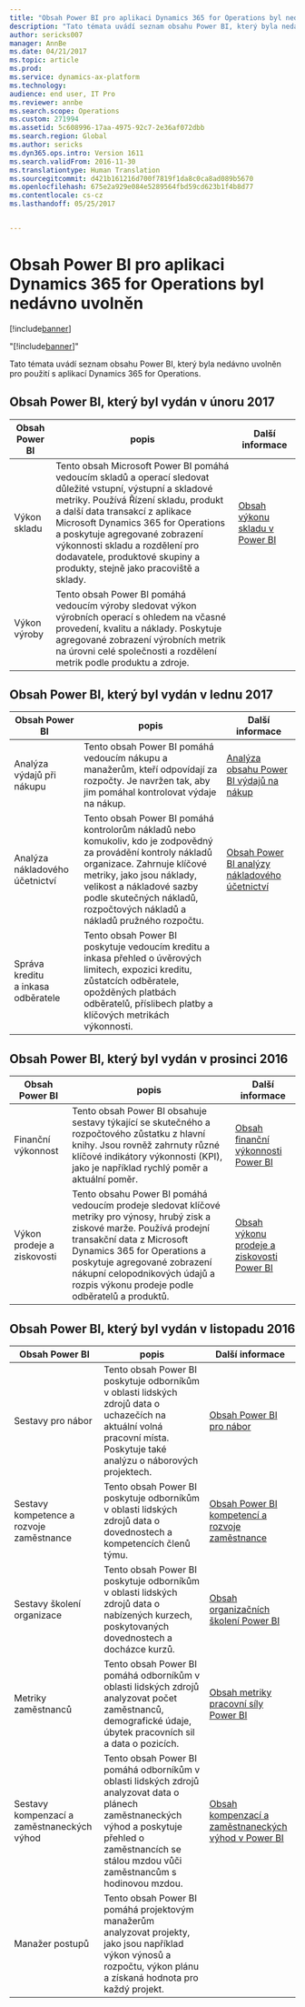 ```yaml
---
title: "Obsah Power BI pro aplikaci Dynamics 365 for Operations byl nedávno uvolněn"
description: "Tato témata uvádí seznam obsahu Power BI, který byla nedávno uvolněn pro použití s aplikací Dynamics 365 for Operations."
author: sericks007
manager: AnnBe
ms.date: 04/21/2017
ms.topic: article
ms.prod: 
ms.service: dynamics-ax-platform
ms.technology: 
audience: end user, IT Pro
ms.reviewer: annbe
ms.search.scope: Operations
ms.custom: 271994
ms.assetid: 5c608996-17aa-4975-92c7-2e36af072dbb
ms.search.region: Global
ms.author: sericks
ms.dyn365.ops.intro: Version 1611
ms.search.validFrom: 2016-11-30
ms.translationtype: Human Translation
ms.sourcegitcommit: d421b161216d700f7819f1da8c0ca8ad089b5670
ms.openlocfilehash: 675e2a929e084e5289564fbd59cd623b1f4b8d77
ms.contentlocale: cs-cz
ms.lasthandoff: 05/25/2017


---
```


# <a name="power-bi-content-recently-released-for-dynamics-365-for-operations"></a>Obsah Power BI pro aplikaci Dynamics 365 for Operations byl nedávno uvolněn

[!include[banner](../includes/banner.md)]

"[!include[banner](../includes/banner.md)]"


Tato témata uvádí seznam obsahu Power BI, který byla nedávno uvolněn pro použití s aplikací Dynamics 365 for Operations.

<a name="power-bi-content-that-was-released-in-february-2017"></a>Obsah Power BI, který byl vydán v únoru 2017
---------------------------------------------------

| Obsah Power BI       | popis                                                                                                                                                                                                                                                                                                                                                                                   | Další informace                                                                                                         |
|------------------------|-----------------------------------------------------------------------------------------------------------------------------------------------------------------------------------------------------------------------------------------------------------------------------------------------------------------------------------------------------------------------------------------------|--------------------------------------------------------------------------------------------------------------------|
| Výkon skladu  | Tento obsah Microsoft Power BI pomáhá vedoucím skladů a operací sledovat důležité vstupní, výstupní a skladové metriky. Používá Řízení skladu, produkt a další data transakcí z aplikace Microsoft Dynamics 365 for Operations a poskytuje agregované zobrazení výkonnosti skladu a rozdělení pro dodavatele, produktové skupiny a produkty, stejně jako pracoviště a sklady. | [Obsah výkonu skladu v Power BI](warehouse-power-bi-content.md) |
| Výkon výroby | Tento obsah Power BI pomáhá vedoucím výroby sledovat výkon výrobních operací s ohledem na včasné provedení, kvalitu a náklady. Poskytuje agregované zobrazení výrobních metrik na úrovni celé společnosti a rozdělení metrik podle produktu a zdroje.                                                                                                            |                                                                                                                    |

## <a name="power-bi-content-that-was-released-in-january-2017"></a>Obsah Power BI, který byl vydán v lednu 2017
| Obsah Power BI                  | popis                                                                                                                                                                                                                                      | Další informace                                                                                                                           |
|-----------------------------------|--------------------------------------------------------------------------------------------------------------------------------------------------------------------------------------------------------------------------------------------------|--------------------------------------------------------------------------------------------------------------------------------------|
| Analýza výdajů při nákupu           | Tento obsah Power BI pomáhá vedoucím nákupu a manažerům, kteří odpovídají za rozpočty. Je navržen tak, aby jim pomáhal kontrolovat výdaje na nákup.                                                                                       | [Analýza obsahu Power BI výdajů na nákup](purchase-content-pack-for-power-bi.md)         |
| Analýza nákladového účetnictví          | Tento obsah Power BI pomáhá kontrolorům nákladů nebo komukoliv, kdo je zodpovědný za provádění kontroly nákladů organizace. Zahrnuje klíčové metriky, jako jsou náklady, velikost a nákladové sazby podle skutečných nákladů, rozpočtových nákladů a nákladů pružného rozpočtu. | [Obsah Power BI analýzy nákladového účetnictví](cost-accounting-analysis-content-pack.md) |
| Správa kreditu a inkasa odběratele | Tento obsah Power BI poskytuje vedoucím kreditu a inkasa přehled o úvěrových limitech, expozici kreditu, zůstatcích odběratele, opožděných platbách odběratelů, příslibech platby a klíčových metrikách výkonnosti.                                               |                                                                                                                                      |

## <a name="power-bi-content-that-was-released-in-december-2016"></a>Obsah Power BI, který byl vydán v prosinci 2016
| Obsah Power BI                    | popis                                                                                                                                                                                                                                                                                                                      | Další informace                                                                                                                                                          |
|-------------------------------------|----------------------------------------------------------------------------------------------------------------------------------------------------------------------------------------------------------------------------------------------------------------------------------------------------------------------------------|---------------------------------------------------------------------------------------------------------------------------------------------------------------------|
| Finanční výkonnost               | Tento obsah Power BI obsahuje sestavy týkající se skutečného a rozpočtového zůstatku z hlavní knihy. Jsou rovněž zahrnuty různé klíčové indikátory výkonnosti (KPI), jako je například rychlý poměr a aktuální poměr.                                                                                                                          | [Obsah finanční výkonnosti Power BI](financial-performance-power-bi-content-pack.md)                                      |
| Výkon prodeje a ziskovosti | Tento obsahu Power BI pomáhá vedoucím prodeje sledovat klíčové metriky pro výnosy, hrubý zisk a ziskové marže. Používá prodejní transakční data z Microsoft Dynamics 365 for Operations a poskytuje agregované zobrazení nákupní celopodnikových údajů a rozpis výkonu prodeje podle odběratelů a produktů. | [Obsah výkonu prodeje a ziskovosti Power BI](sales-profitability-performance-content-pack.md) |

## <a name="power-bi-content-that-was-released-in-november-2016"></a>Obsah Power BI, který byl vydán v listopadu 2016
| Obsah Power BI                              | popis                                                                                                                                                                  | Další informace                                                                                                                                                                   |
|-----------------------------------------------|------------------------------------------------------------------------------------------------------------------------------------------------------------------------------|------------------------------------------------------------------------------------------------------------------------------------------------------------------------------|
| Sestavy pro nábor                            | Tento obsah Power BI poskytuje odborníkům v oblasti lidských zdrojů data o uchazečích na aktuální volná pracovní místa. Poskytuje také analýzu o náborových projektech. | [Obsah Power BI pro nábor](recruiting-analysis-power-bi-content-pack.md)                                                       |
| Sestavy kompetence a rozvoje zaměstnance | Tento obsah Power BI poskytuje odborníkům v oblasti lidských zdrojů data o dovednostech a kompetencích členů týmu.                                                                 | [Obsah Power BI kompetencí a rozvoje zaměstnance](employee-competencies-and-development-analysis-power-bi-content-pack.md) |
| Sestavy školení organizace               | Tento obsah Power BI poskytuje odborníkům v oblasti lidských zdrojů data o nabízených kurzech, poskytovaných dovednostech a docházce kurzů.                                   | [Obsah organizačních školení Power BI](organizational-training-analysis-power-bi-content-pack.md)                             |
| Metriky zaměstnanců                             | Tento obsah Power BI pomáhá odborníkům v oblasti lidských zdrojů analyzovat počet zaměstnanců, demografické údaje, úbytek pracovních sil a data o pozicích.                                                                   | [Obsah metriky pracovní síly Power BI](workforce-analysis-power-bi-content-pack.md)                                                 |
| Sestavy kompenzací a zaměstnaneckých výhod             | Tento obsah Power BI pomáhá odborníkům v oblasti lidských zdrojů analyzovat data o plánech zaměstnaneckých výhod a poskytuje přehled o zaměstnancích se stálou mzdou vůči zaměstnancům s hodinovou mzdou.                                  | [Obsah kompenzací a zaměstnaneckých výhod v Power BI](compensation-and-benefits-analysis-power-bi-content-pack.md)                         |
| Manažer postupů                              | Tento obsah Power BI pomáhá projektovým manažerům analyzovat projekty, jako jsou například výkon výnosů a rozpočtu, výkon plánu a získaná hodnota pro každý projekt.          |                                                                                                                                                                              |







